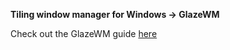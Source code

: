 **Tiling window manager for Windows -> GlazeWM**

Check out the GlazeWM guide [here](https://incident-clarity.github.io/glazeWM-windows/)
